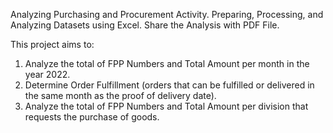 Analyzing Purchasing and Procurement Activity. Preparing, Processing, and Analyzing Datasets using Excel. Share the Analysis with PDF File.

This project aims to:

1. Analyze the total of FPP Numbers and Total Amount per month in the year 2022.
2. Determine Order Fulfillment (orders that can be fulfilled or delivered in the same month as the proof of delivery date).
3. Analyze the total of FPP Numbers and Total Amount per division that requests the purchase of goods.
